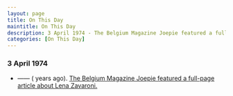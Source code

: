 ```yaml
---
layout: page
title: On This Day
maintitle: On This Day
description: 3 April 1974 - The Belgium Magazine Joepie featured a full-page article about Lena Zavaroni.
categories: [On This Day]
---
```


### 3 April 1974
* —— (<span id="age"></span> years ago). [The Belgium Magazine Joepie featured a full-page article about Lena Zavaroni.](/magazines/1974/04/03/joepie.html)

<!-- Script for calculating number of years ago -->
<script>
var dob = '19740403';
var year = Number(dob.substr(0, 4));
var month = Number(dob.substr(4, 2)) - 1;
var day = Number(dob.substr(6, 2));
var today = new Date();
var age = today.getFullYear() - year;
if (today.getMonth() < month || (today.getMonth() == month && today.getDate() < day)) {
  age--;
}
document.getElementById("age").innerHTML=age;
</script>

